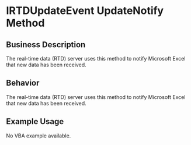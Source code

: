 # IRTDUpdateEvent UpdateNotify Method

## Business Description
The real-time data (RTD) server uses this method to notify Microsoft Excel that new data has been received.

## Behavior
The real-time data (RTD) server uses this method to notify Microsoft Excel that new data has been received.

## Example Usage
No VBA example available.